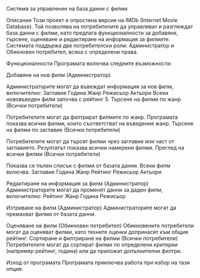 Система за управление на база данни с филми

Описание
Този проект е опростена версия на IMDb (Internet Movie Database). Той позволява на потребителите да управляват и разглеждат база данни с филми, като предлага функционалности за добавяне, търсене, оценяване и редактиране на информация за филмите. Системата поддържа двe потребителски роли: Администратор и Обикновен потребител, всяка с определени права.

Функционалности
Програмата включва следните възможности:

Добавяне на нов филм (Администратор)

Администраторите могат да въвеждат информация за нов филм, включително:
Заглавие
Година
Жанр
Режисьор
Актьори
Всеки нововъведен филм започва с рейтинг 5.
Търсене на филми по жанр (Всички потребители)

Потребителите могат да филтрират филмите по жанр. Програмата показва всички филми, които съответстват на въведения жанр.
Търсене на филми по заглавие (Всички потребители)

Потребителите могат да търсят филми чрез заглавие или част от заглавието. Резултатът показва всички намерени филми.
Преглед на всички филми (Всички потребители)

Показва се пълен списък с филми от базата данни. Всеки филм включва:
Заглавие
Година
Жанр
Рейтинг
Режисьор
Актьори

Редактиране на информация за филм (Администратор)
Администраторите могат да променят данни за даден филм, включително:
Рейтинг
Жанр
Година
Режисьор

Изтриване на филм (Администратор)
Администраторите могат да премахват филми от базата данни.

Оценяване на филм (Обикновен потребител)
Обикновените потребители могат да оценяват филми, като техните оценки допринасят към общия рейтинг.
Сортиране и филтриране на филми (Всички потребители)
Потребителите могат да сортират филми по определени критерии (например рейтинг, година) или да приложат допълнителни филтри.

Изход от програмата
Програмата приключва работа при избор на тази опция.